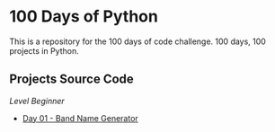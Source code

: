 # 100 Days of Python

This is a repository for the 100 days of code challenge. 100 days, 100 projects in Python.

## Projects Source Code

*Level Beginner*

- [Day 01 - Band Name Generator](https://github.com/Gabrielle-Ribeiro/100-days-of-python/tree/main/src/day01%20-%20Band%20name%20generator)